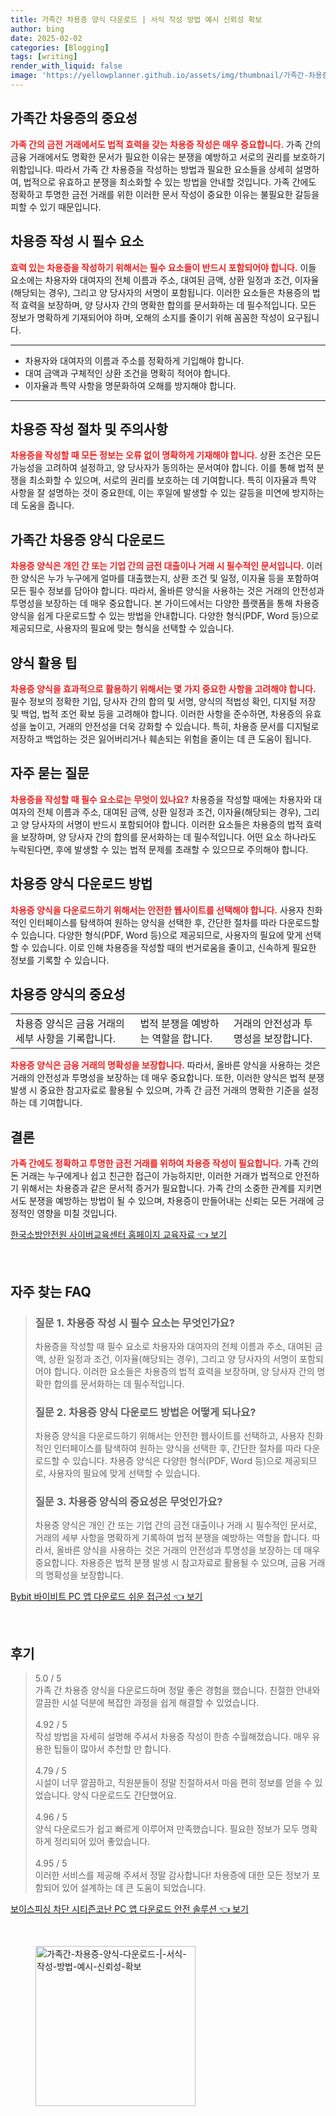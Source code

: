 ```yaml
---
title: 가족간 차용증 양식 다운로드 | 서식 작성 방법 예시 신뢰성 확보
author: bing
date: 2025-02-02
categories: [Blogging]
tags: [writing]
render_with_liquid: false
image: 'https://yellowplanner.github.io/assets/img/thumbnail/가족간-차용증-양식-다운로드-|-서식-작성-방법-예시-신뢰성-확보.webp'
---
```



<h2 id='가족간 차용증의 중요성'>가족간 차용증의 중요성</h2>

<p><b><span style="color: #ee2323;">가족 간의 금전 거래에서도 법적 효력을 갖는 차용증 작성은 매우 중요합니다.</span></b> 가족 간의 금융 거래에서도 명확한 문서가 필요한 이유는 분쟁을 예방하고 서로의 권리를 보호하기 위함입니다. 따라서 가족 간 차용증을 작성하는 방법과 필요한 요소들을 상세히 설명하여, 법적으로 유효하고 분쟁을 최소화할 수 있는 방법을 안내할 것입니다. 가족 간에도 정확하고 투명한 금전 거래를 위한 이러한 문서 작성이 중요한 이유는 불필요한 갈등을 피할 수 있기 때문입니다.</p>

<h2 id='차용증 작성 시 필수 요소'>차용증 작성 시 필수 요소</h2>

<p><b><span style="color: #ee2323;">효력 있는 차용증을 작성하기 위해서는 필수 요소들이 반드시 포함되어야 합니다.</span></b> 이들 요소에는 차용자와 대여자의 전체 이름과 주소, 대여된 금액, 상환 일정과 조건, 이자율(해당되는 경우), 그리고 양 당사자의 서명이 포함됩니다. 이러한 요소들은 차용증의 법적 효력을 보장하며, 양 당사자 간의 명확한 합의를 문서화하는 데 필수적입니다. 모든 정보가 명확하게 기재되어야 하며, 오해의 소지를 줄이기 위해 꼼꼼한 작성이 요구됩니다.</p>

<hr />

<ul>
    <li>차용자와 대여자의 이름과 주소를 정확하게 기입해야 합니다.</li>
    <li>대여 금액과 구체적인 상환 조건을 명확히 적어야 합니다.</li>
    <li>이자율과 특약 사항을 명문화하여 오해를 방지해야 합니다.</li>
</ul>

<hr />

<h2 id='차용증 작성 절차 및 주의사항'>차용증 작성 절차 및 주의사항</h2>

<p><b><span style="color: #ee2323;">차용증을 작성할 때 모든 정보는 오류 없이 명확하게 기재해야 합니다.</span></b> 상환 조건은 모든 가능성을 고려하여 설정하고, 양 당사자가 동의하는 문서여야 합니다. 이를 통해 법적 분쟁을 최소화할 수 있으며, 서로의 권리를 보호하는 데 기여합니다. 특히 이자율과 특약 사항을 잘 설명하는 것이 중요한데, 이는 후일에 발생할 수 있는 갈등을 미연에 방지하는 데 도움을 줍니다.</p>

<h2 id='가족간 차용증 양식 다운로드'>가족간 차용증 양식 다운로드</h2>

<p><b><span style="color: #ee2323;">차용증 양식은 개인 간 또는 기업 간의 금전 대출이나 거래 시 필수적인 문서입니다.</span></b> 이러한 양식은 누가 누구에게 얼마를 대출했는지, 상환 조건 및 일정, 이자율 등을 포함하여 모든 필수 정보를 담아야 합니다. 따라서, 올바른 양식을 사용하는 것은 거래의 안전성과 투명성을 보장하는 데 매우 중요합니다. 본 가이드에서는 다양한 플랫폼을 통해 차용증 양식을 쉽게 다운로드할 수 있는 방법을 안내합니다. 다양한 형식(PDF, Word 등)으로 제공되므로, 사용자의 필요에 맞는 형식을 선택할 수 있습니다.</p>

<h2 id='양식 활용 팁'>양식 활용 팁</h2>

<p><b><span style="color: #ee2323;">차용증 양식을 효과적으로 활용하기 위해서는 몇 가지 중요한 사항을 고려해야 합니다.</span></b> 필수 정보의 정확한 기입, 당사자 간의 합의 및 서명, 양식의 적법성 확인, 디지털 저장 및 백업, 법적 조언 확보 등을 고려해야 합니다. 이러한 사항을 준수하면, 차용증의 유효성을 높이고, 거래의 안전성을 더욱 강화할 수 있습니다. 특히, 차용증 문서를 디지털로 저장하고 백업하는 것은 잃어버리거나 훼손되는 위험을 줄이는 데 큰 도움이 됩니다.</p>

<h2 id='자주 묻는 질문'>자주 묻는 질문</h2>

<p><b><span style="color: #ee2323;">차용증을 작성할 때 필수 요소로는 무엇이 있나요?</span></b> 차용증을 작성할 때에는 차용자와 대여자의 전체 이름과 주소, 대여된 금액, 상환 일정과 조건, 이자율(해당되는 경우), 그리고 양 당사자의 서명이 반드시 포함되어야 합니다. 이러한 요소들은 차용증의 법적 효력을 보장하며, 양 당사자 간의 합의를 문서화하는 데 필수적입니다. 어떤 요소 하나라도 누락된다면, 후에 발생할 수 있는 법적 문제를 초래할 수 있으므로 주의해야 합니다.</p>

<h2 id='차용증 양식 다운로드 방법'>차용증 양식 다운로드 방법</h2>

<p><b><span style="color: #ee2323;">차용증 양식을 다운로드하기 위해서는 안전한 웹사이트를 선택해야 합니다.</span></b> 사용자 친화적인 인터페이스를 탐색하여 원하는 양식을 선택한 후, 간단한 절차를 따라 다운로드할 수 있습니다. 다양한 형식(PDF, Word 등)으로 제공되므로, 사용자의 필요에 맞게 선택할 수 있습니다. 이로 인해 차용증을 작성할 때의 번거로움을 줄이고, 신속하게 필요한 정보를 기록할 수 있습니다.</p>

<h2 id='차용증 양식의 중요성'>차용증 양식의 중요성</h2>

<table>
    <tr>
        <td>차용증 양식은 금융 거래의 세부 사항을 기록합니다.</td>
        <td>법적 분쟁을 예방하는 역할을 합니다.</td>
        <td>거래의 안전성과 투명성을 보장합니다.</td>
    </tr>
</table>

<p><b><span style="color: #ee2323;">차용증 양식은 금융 거래의 명확성을 보장합니다.</span></b> 따라서, 올바른 양식을 사용하는 것은 거래의 안전성과 투명성을 보장하는 데 매우 중요합니다. 또한, 이러한 양식은 법적 분쟁 발생 시 중요한 참고자료로 활용될 수 있으며, 가족 간 금전 거래의 명확한 기준을 설정하는 데 기여합니다.</p>

<h2 id='결론'>결론</h2>

<p><b><span style="color: #ee2323;">가족 간에도 정확하고 투명한 금전 거래를 위하여 차용증 작성이 필요합니다.</span></b> 가족 간의 돈 거래는 누구에게나 쉽고 친근한 접근이 가능하지만, 이러한 거래가 법적으로 안전하기 위해서는 차용증과 같은 문서적 증거가 필요합니다. 가족 간의 소중한 관계를 지키면서도 분쟁을 예방하는 방법이 될 수 있으며, 차용증이 만들어내는 신뢰는 모든 거래에 긍정적인 영향을 미칠 것입니다.</p>


<p><a class="click-button" title="한국소방안전원 사이버교육센터 홈페이지 교육자료" href="https://yellowplanner.github.io/posts/%ED%95%9C%EA%B5%AD%EC%86%8C%EB%B0%A9%EC%95%88%EC%A0%84%EC%9B%90-%EC%82%AC%EC%9D%B4%EB%B2%84%EA%B5%90%EC%9C%A1%EC%84%BC%ED%84%B0-%ED%99%88%ED%8E%98%EC%9D%B4%EC%A7%80-%EA%B5%90%EC%9C%A1%EC%9E%90%EB%A3%8C/" rel="dofollow">한국소방안전원 사이버교육센터 홈페이지 교육자료 👈 보기</a></p><br>
<h2 id='자주_찾는_FAQ'>자주 찾는 FAQ</h2>
<div itemscope="" itemtype="https://schema.org/FAQPage"> 
<blockquote> 
<div itemscope="" itemprop="mainEntity" itemtype="https://schema.org/Question"> 
<h3 itemprop="name">질문 1. 차용증 작성 시 필수 요소는 무엇인가요?</h3> 
<div itemscope="" itemprop="acceptedAnswer" itemtype="https://schema.org/Answer"> 
<span itemprop="text"> 
<p>차용증을 작성할 때 필수 요소로 차용자와 대여자의 전체 이름과 주소, 대여된 금액, 상환 일정과 조건, 이자율(해당되는 경우), 그리고 양 당사자의 서명이 포함되어야 합니다. 이러한 요소들은 차용증의 법적 효력을 보장하며, 양 당사자 간의 명확한 합의를 문서화하는 데 필수적입니다.</p> 
</span> 
</div> 
</div> 

<div itemscope="" itemprop="mainEntity" itemtype="https://schema.org/Question"> 
<h3 itemprop="name">질문 2. 차용증 양식 다운로드 방법은 어떻게 되나요?</h3> 
<div itemscope="" itemprop="acceptedAnswer" itemtype="https://schema.org/Answer"> 
<span itemprop="text"> 
<p>차용증 양식을 다운로드하기 위해서는 안전한 웹사이트를 선택하고, 사용자 친화적인 인터페이스를 탐색하여 원하는 양식을 선택한 후, 간단한 절차를 따라 다운로드할 수 있습니다. 차용증 양식은 다양한 형식(PDF, Word 등)으로 제공되므로, 사용자의 필요에 맞게 선택할 수 있습니다.</p> 
</span> 
</div> 
</div> 

<div itemscope="" itemprop="mainEntity" itemtype="https://schema.org/Question"> 
<h3 itemprop="name">질문 3. 차용증 양식의 중요성은 무엇인가요?</h3> 
<div itemscope="" itemprop="acceptedAnswer" itemtype="https://schema.org/Answer"> 
<span itemprop="text"> 
<p>차용증 양식은 개인 간 또는 기업 간의 금전 대출이나 거래 시 필수적인 문서로, 거래의 세부 사항을 명확하게 기록하여 법적 분쟁을 예방하는 역할을 합니다. 따라서, 올바른 양식을 사용하는 것은 거래의 안전성과 투명성을 보장하는 데 매우 중요합니다. 차용증은 법적 분쟁 발생 시 참고자료로 활용될 수 있으며, 금융 거래의 명확성을 보장합니다.</p> 
</span> 
</div> 
</div> 
</blockquote> 
</div>
<p><a class="click-button" title="Bybit 바이비트 PC 앱 다운로드 쉬운 접근성" href="https://yellowplanner.github.io/posts/Bybit-%EB%B0%94%EC%9D%B4%EB%B9%84%ED%8A%B8-PC-%EC%95%B1-%EB%8B%A4%EC%9A%B4%EB%A1%9C%EB%93%9C-%EC%89%AC%EC%9A%B4-%EC%A0%91%EA%B7%BC%EC%84%B1/" rel="dofollow">Bybit 바이비트 PC 앱 다운로드 쉬운 접근성 👈 보기</a></p><br>
<h2 id='후기'>후기</h2>
<div itemscope itemtype="https://schema.org/Product">
  <blockquote>
  <div itemprop="review" itemscope itemtype="https://schema.org/Review">
      <div itemprop="reviewRating" itemscope itemtype="https://schema.org/Rating"> <span itemprop="ratingValue">5.0</span> / <span itemprop="bestRating">5</span> </div>
      <span itemprop="reviewBody">가족 간 차용증 양식을 다운로드하며 정말 좋은 경험을 했습니다. 친절한 안내와 깔끔한 시설 덕분에 복잡한 과정을 쉽게 해결할 수 있었습니다.</span>
  </div>
  <br>
  <div itemprop="review" itemscope itemtype="https://schema.org/Review">
      <div itemprop="reviewRating" itemscope itemtype="https://schema.org/Rating"> <span itemprop="ratingValue">4.92</span> / <span itemprop="bestRating">5</span> </div>
      <span itemprop="reviewBody">작성 방법을 자세히 설명해 주셔서 차용증 작성이 한층 수월해졌습니다. 매우 유용한 팁들이 많아서 추천할 만 합니다.</span>
  </div>
  <br>
  <div itemprop="review" itemscope itemtype="https://schema.org/Review">
      <div itemprop="reviewRating" itemscope itemtype="https://schema.org/Rating"> <span itemprop="ratingValue">4.79</span> / <span itemprop="bestRating">5</span> </div>
      <span itemprop="reviewBody">시설이 너무 깔끔하고, 직원분들이 정말 친절하셔서 마음 편히 정보를 얻을 수 있었습니다. 양식 다운로드도 간단했어요.</span>
  </div>
  <br>
  <div itemprop="review" itemscope itemtype="https://schema.org/Review">
      <div itemprop="reviewRating" itemscope itemtype="https://schema.org/Rating"> <span itemprop="ratingValue">4.96</span> / <span itemprop="bestRating">5</span> </div>
      <span itemprop="reviewBody">양식 다운로드가 쉽고 빠르게 이루어져 만족했습니다. 필요한 정보가 모두 명확하게 정리되어 있어 좋았습니다.</span>
  </div>
  <br>
  <div itemprop="review" itemscope itemtype="https://schema.org/Review">
      <div itemprop="reviewRating" itemscope itemtype="https://schema.org/Rating"> <span itemprop="ratingValue">4.95</span> / <span itemprop="bestRating">5</span> </div>
      <span itemprop="reviewBody">이러한 서비스를 제공해 주셔서 정말 감사합니다! 차용증에 대한 모든 정보가 포함되어 있어 설계하는 데 큰 도움이 되었습니다.</span>
  </div>
  </blockquote>
</div>
<p><a class="click-button" title="보이스피싱 차단 시티즌코난 PC 앱 다운로드 안전 솔루션" href="https://yellowplanner.github.io/posts/%EB%B3%B4%EC%9D%B4%EC%8A%A4%ED%94%BC%EC%8B%B1-%EC%B0%A8%EB%8B%A8-%EC%8B%9C%ED%8B%B0%EC%A6%8C%EC%BD%94%EB%82%9C-PC-%EC%95%B1-%EB%8B%A4%EC%9A%B4%EB%A1%9C%EB%93%9C-%EC%95%88%EC%A0%84-%EC%86%94%EB%A3%A8%EC%85%98/" rel="dofollow">보이스피싱 차단 시티즌코난 PC 앱 다운로드 안전 솔루션 👈 보기</a></p><br>
<figure class="image"><img src="https://yellowplanner.github.io/assets/img/thumbnail/가족간-차용증-양식-다운로드-|-서식-작성-방법-예시-신뢰성-확보.webp" alt="가족간-차용증-양식-다운로드-|-서식-작성-방법-예시-신뢰성-확보" width="256" height="256"></figure>